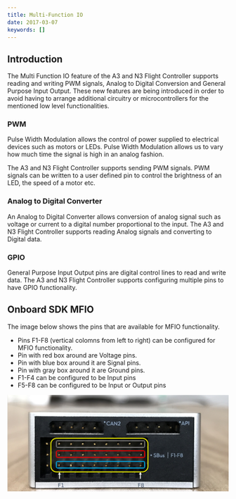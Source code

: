 ```yaml
---
title: Multi-Function IO
date: 2017-03-07
keywords: []
---
```


## Introduction

The Multi Function IO feature of the A3 and N3 Flight Controller supports reading and writing PWM signals, Analog to Digital Conversion and General Purpose Input Output. These new features are being introduced
  in order to avoid having to arrange additional circuitry or microcontrollers for the mentioned low level functionalities. 
 
### PWM

Pulse Width Modulation allows the control of power supplied to electrical devices such as motors or LEDs. Pulse Width Modulation allows us to vary how much time the signal is high in an analog fashion. 
 
 The A3 and N3 Flight Controller supports sending PWM signals. PWM signals can be written to a user defined pin to control the brightness of an LED, the speed of a motor etc. 

### Analog to Digital Converter 

An Analog to Digital Converter allows conversion of analog signal such as voltage or current to a digital number proportional to the input. 
The A3 and N3 Flight Controller supports reading Analog signals and converting to Digital data.  

### GPIO 

General Purpose Input Output pins are digital control lines to read and write data. 
The A3 and N3 Flight Controller supports configuring multiple pins to have GPIO functionality. 

## Onboard SDK MFIO 

The image below shows the pins that are available for MFIO functionality.
 
* Pins F1-F8 (vertical colomns from left to right) can be configured for MFIO functionality. 
* Pin with red box around are Voltage pins. 
* Pin with blue box around it are Signal pins. 
* Pin with gray box around it are Ground pins. 
* F1-F4 can be configured to be Input pins
* F5-F8 can be configured to be Input or Output pins

[![A3 MFIO](../images/common/A3MFIO.png)](../images/common/A3MFIO.png) 






